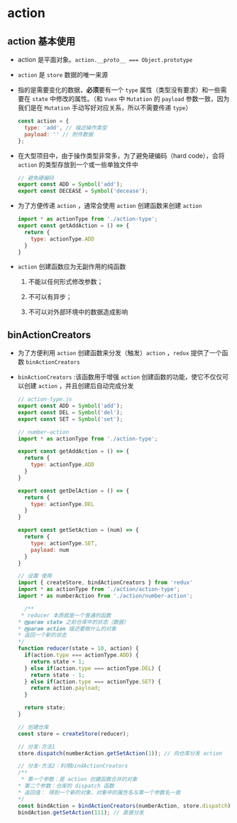 # action

## action 基本使用

+ action 是平面对象。`action.__proto__ === Object.prototype`

+ `action` 是 `store` 数据的唯一来源

+ 指的是需要变化的数据，**必须**要有一个 `type` 属性（类型没有要求）和一些需要在 `state` 中修改的属性。（和 `Vuex` 中 `Mutation` 的 `payload` 参数一致，因为我们是在 `Mutation` 手动写好对应关系，所以不需要传递 `type`）

    ```js
    const action = {
      type: 'add', // 描述操作类型
      payload: '' // 附件数据
    };
    ```

+ 在大型项目中，由于操作类型非常多，为了避免硬编码（hard code），会将 `action` 的类型存放到一个或一些单独文件中

    ```js
    // 避免硬编码
    export const ADD = Symbol('add');
    export const DECEASE = Symbol('decease');
    ```

+ 为了方便传递 `action` ，通常会使用 `action` 创建函数来创建 `action`

    ```js
    import * as actionType from './action-type';
    export const getAddAction = () => {
      return {
        type: actionType.ADD
      }
    }
    ```

+ `action` 创建函数应为无副作用的纯函数

    1. 不能以任何形式修改参数；

    2. 不可以有异步；

    3. 不可以对外部环境中的数据造成影响

## binActionCreators

+ 为了方便利用 `action` 创建函数来分发（触发）`action` ，`redux` 提供了一个函数 `binActionCreators`

+ `binActionCreators` :该函数用于增强 `action` 创建函数的功能，使它不仅仅可以创建 `action` ，并且创建后自动完成分发

    ```js
    // action-type.js
    export const ADD = Symbol('add');
    export const DEL = Symbol('del');
    export const SET = Symbol('set');
    ```

    ```js
    // number-action
    import * as actionType from './action-type';

    export const getAddAction = () => {
      return {
        type: actionType.ADD
      }
    }

    export const getDelAction = () => {
      return {
        type: actionType.DEL
      }
    }

    export const getSetAction = (num) => {
      return {
        type: actionType.SET,
        payload: num
      }
    }
    ```

    ```js
    // 设置 使用
    import { createStore, bindActionCreators } from 'redux'
    import * as actionType from './action/action-type';
    import * as numberAction from './action/number-action';

      /**
     * reducer 本质就是一个普通的函数
    * @param state 之前仓库中的状态（数据）
    * @param action 描述要做什么的对象
    * 返回一个新的状态
    */
    function reducer(state = 10, action) {
      if(action.type === actionType.ADD) {
        return state + 1;
      } else if(action.type === actionType.DEL) {
        return state - 1;
      } else if(action.type === actionType.SET) {
        return action.payload;
      }

      return state;
    }

    // 创建仓库
    const store = createStore(reducer);

    // 分发-方法1
    store.dispatch(numberAction.getSetAction(1)); // 向仓库分发 action

    // 分发-方法2：利用bindActionCreators
    /**
     * 第一个参数：是 action 创建函数合并的对象
    * 第二个参数：仓库的 dispatch 函数
    * 返回值： 得到一个新的对象，对象中的属性名与第一个参数名一致
    */
    const bindAction = bindActionCreators(numberAction, store.dispatch);
    bindAction.getSetAction(111); // 直接分发
    ```
